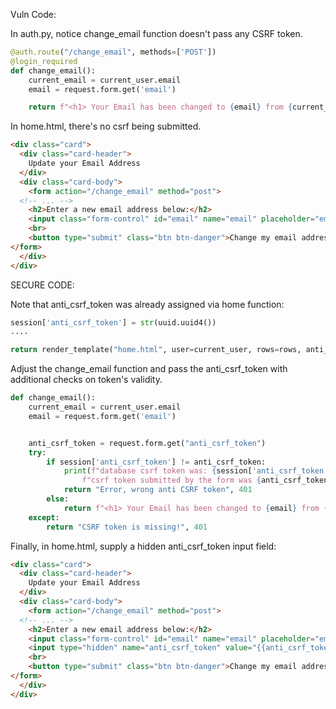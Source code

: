 Vuln Code:


In auth.py, notice change_email function doesn't pass any CSRF token.
```python
@auth.route("/change_email", methods=['POST'])
@login_required
def change_email():
    current_email = current_user.email
    email = request.form.get('email')

    return f"<h1> Your Email has been changed to {email} from {current_email} ! (This is a simulation) <h1>"

```

In home.html, there's no csrf being submitted.
```html
<div class="card">
  <div class="card-header">
    Update your Email Address
  </div>
  <div class="card-body">
    <form action="/change_email" method="post">
  <!-- ... -->
    <h2>Enter a new email address below:</h2>
    <input class="form-control" id="email" name="email" placeholder="email"/>
    <br>
    <button type="submit" class="btn btn-danger">Change my email address!</button>
</form>
  </div>
</div>

```

SECURE CODE:

Note that anti_csrf_token was already assigned via home function:

```python
session['anti_csrf_token'] = str(uuid.uuid4())
....

return render_template("home.html", user=current_user, rows=rows, anti_csrf_token=session['anti_csrf_token'])
```

Adjust the change_email function and pass the anti_csrf_token with additional checks on token's validity.

```python
def change_email():
    current_email = current_user.email
    email = request.form.get('email')


    anti_csrf_token = request.form.get("anti_csrf_token")
    try:
        if session['anti_csrf_token'] != anti_csrf_token:
            print(f"database csrf token was: {session['anti_csrf_token']} " +
                f"csrf token submitted by the form was {anti_csrf_token} ")
            return "Error, wrong anti CSRF token", 401
        else:
            return f"<h1> Your Email has been changed to {email} from {current_email} ! (This is a simulation) <h1>"
    except:
        return "CSRF token is missing!", 401

```

Finally, in home.html, supply a hidden anti_csrf_token input field:
```html
<div class="card">
  <div class="card-header">
    Update your Email Address
  </div>
  <div class="card-body">
    <form action="/change_email" method="post">
  <!-- ... -->
    <h2>Enter a new email address below:</h2>
    <input class="form-control" id="email" name="email" placeholder="email"/>
    <input type="hidden" name="anti_csrf_token" value="{{anti_csrf_token}}">
    <br>
    <button type="submit" class="btn btn-danger">Change my email address!</button>
</form>
  </div>
</div>

```